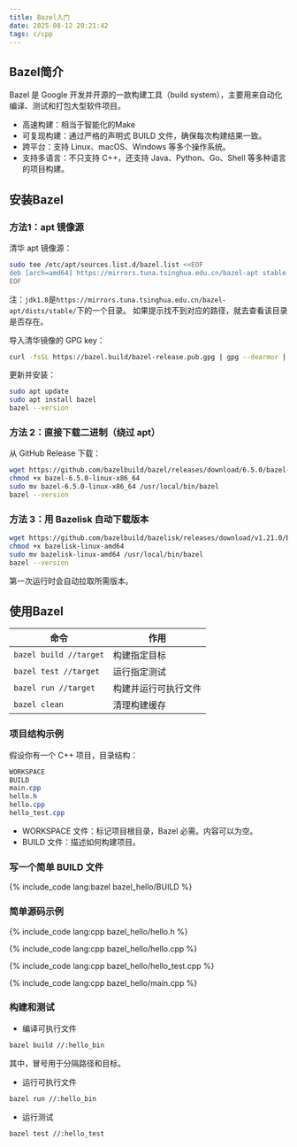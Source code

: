 ```yaml
---
title: Bazel入门
date: 2025-08-12 20:21:42
tags: c/cpp
---
```


## Bazel简介

Bazel 是 Google 开发并开源的一款构建工具（build system），主要用来自动化编译、测试和打包大型软件项目。

- 高速构建：相当于智能化的Make
- 可复现构建：通过严格的声明式 BUILD 文件，确保每次构建结果一致。
- 跨平台：支持 Linux、macOS、Windows 等多个操作系统。
- 支持多语言：不只支持 C++，还支持 Java、Python、Go、Shell 等多种语言的项目构建。


## 安装Bazel

### 方法1：apt 镜像源

清华 apt 镜像源：

```bash
sudo tee /etc/apt/sources.list.d/bazel.list <<EOF
deb [arch=amd64] https://mirrors.tuna.tsinghua.edu.cn/bazel-apt stable jdk1.8
EOF
```
注：`jdk1.8`是`https://mirrors.tuna.tsinghua.edu.cn/bazel-apt/dists/stable/`下的一个目录。
如果提示找不到对应的路径，就去查看该目录是否存在。

导入清华镜像的 GPG key：

```bash
curl -fsSL https://bazel.build/bazel-release.pub.gpg | gpg --dearmor | sudo tee /etc/apt/trusted.gpg.d/bazel.gpg > /dev/null
```

更新并安装：

```bash
sudo apt update
sudo apt install bazel
bazel --version
```

### 方法 2：直接下载二进制（绕过 apt）

从 GitHub Release 下载：

```bash
wget https://github.com/bazelbuild/bazel/releases/download/6.5.0/bazel-6.5.0-linux-x86_64
chmod +x bazel-6.5.0-linux-x86_64
sudo mv bazel-6.5.0-linux-x86_64 /usr/local/bin/bazel
bazel --version
```

### 方法 3：用 Bazelisk 自动下载版本

```bash
wget https://github.com/bazelbuild/bazelisk/releases/download/v1.21.0/bazelisk-linux-amd64
chmod +x bazelisk-linux-amd64
sudo mv bazelisk-linux-amd64 /usr/local/bin/bazel
bazel --version
```

第一次运行时会自动拉取所需版本。

## 使用Bazel

| 命令                     | 作用         |
| ---------------------- | ---------- |
| `bazel build //target` | 构建指定目标     |
| `bazel test //target`  | 运行指定测试     |
| `bazel run //target`   | 构建并运行可执行文件 |
| `bazel clean`          | 清理构建缓存     |

### 项目结构示例

假设你有一个 C++ 项目，目录结构：

```css
WORKSPACE
BUILD
main.cpp
hello.h
hello.cpp
hello_test.cpp
```

- WORKSPACE 文件：标记项目根目录，Bazel 必需。内容可以为空。
- BUILD 文件：描述如何构建项目。

### 写一个简单 BUILD 文件

{% include_code lang:bazel bazel_hello/BUILD %}

### 简单源码示例

{% include_code lang:cpp bazel_hello/hello.h %}

{% include_code lang:cpp bazel_hello/hello.cpp %}

{% include_code lang:cpp bazel_hello/hello_test.cpp %}

{% include_code lang:cpp bazel_hello/main.cpp %}

### 构建和测试

- 编译可执行文件
```bash
bazel build //:hello_bin
```
其中，冒号用于分隔路径和目标。

- 运行可执行文件
```bash
bazel run //:hello_bin
```

- 运行测试
```bash
bazel test //:hello_test
```

